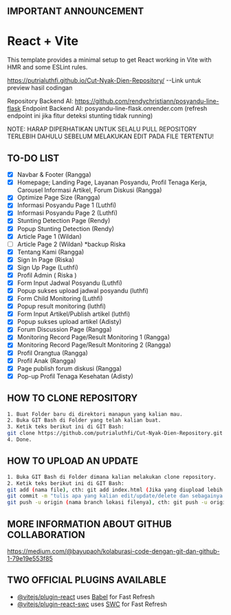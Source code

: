 ## IMPORTANT ANNOUNCEMENT
# React + Vite
This template provides a minimal setup to get React working in Vite with HMR and some ESLint rules.

https://putrialuthfi.github.io/Cut-Nyak-Dien-Repository/ --Link untuk preview hasil codingan

Repository Backend AI: https://github.com/rendychristiann/posyandu-line-flask
Endpoint Backend AI: posyandu-line-flask.onrender.com (refresh endpoint ini jika fitur deteksi stunting tidak running)

NOTE: HARAP DIPERHATIKAN UNTUK SELALU PULL REPOSITORY TERLEBIH DAHULU SEBELUM MELAKUKAN EDIT PADA FILE TERTENTU!

## TO-DO LIST

- [x] Navbar & Footer (Rangga)
- [x] Homepage; Landing Page, Layanan Posyandu, Profil Tenaga Kerja, Carousel Informasi Artikel, Forum Diskusi (Rangga)
- [x] Optimize Page Size (Rangga)
- [x] Informasi Posyandu Page 1 (Luthfi)
- [x] Informasi Posyandu Page 2 (Luthfi)
- [x] Stunting Detection Page (Rendy)
- [x] Popup Stunting Detection (Rendy) 
- [x] Article Page 1 (Wildan)
- [ ] Article Page 2 (Wildan) *backup Riska
- [x] Tentang Kami (Rangga)
- [x] Sign In Page (Riska)
- [x] Sign Up Page (Luthfi)
- [x] Profil Admin ( Riska )
- [x] Form Input Jadwal Posyandu (Luthfi)
- [x] Popup sukses upload jadwal posyandu (luthfi)
- [x] Form Child Monitoring (Luthfi)
- [x] Popup result monitoring (luthfi)
- [x] Form Input Artikel/Publish artikel (luthfi)
- [x] Popup sukses upload artikel (Adisty)
- [x] Forum Discussion Page (Rangga)
- [x] Monitoring Record Page/Result Monitoring 1 (Rangga)
- [x] Monitoring Record Page/Result Monitoring 2 (Rangga)
- [x] Profil Orangtua (Rangga)
- [x] Profil Anak (Rangga)
- [x] Page publish forum diskusi (Rangga)
- [x] Pop-up Profil Tenaga Kesehatan (Adisty)

## HOW TO CLONE REPOSITORY

```bash
1. Buat Folder baru di direktori manapun yang kalian mau.
2. Buka GIT Bash di Folder yang telah kalian buat.
3. Ketik teks berikut ini di GIT Bash:
git clone https://github.com/putrialuthfi/Cut-Nyak-Dien-Repository.git
4. Done.
```

## HOW TO UPLOAD AN UPDATE

```bash
1. Buka GIT Bash di Folder dimana kalian melakukan clone repository.
2. Ketik teks berikut ini di GIT Bash:
git add (nama file), cth: git add index.html (Jika yang diupload lebih dari satu file, gunakan: git add garuda.php terbang.css de_el_el.html)
git commit -m "tulis apa yang kalian edit/update/delete dan sebagainya (NAMA KALIAN)"
git push -u origin (nama branch lokasi filenya), cth: git push -u origin informasi-psy
```

## MORE INFORMATION ABOUT GITHUB COLLABORATION

https://medium.com/@bayupaoh/kolaburasi-code-dengan-git-dan-github-1-79e19e553f85

## TWO OFFICIAL PLUGINS AVAILABLE
- [@vitejs/plugin-react](https://github.com/vitejs/vite-plugin-react/blob/main/packages/plugin-react/README.md) uses [Babel](https://babeljs.io/) for Fast Refresh
- [@vitejs/plugin-react-swc](https://github.com/vitejs/vite-plugin-react-swc) uses [SWC](https://swc.rs/) for Fast Refresh
